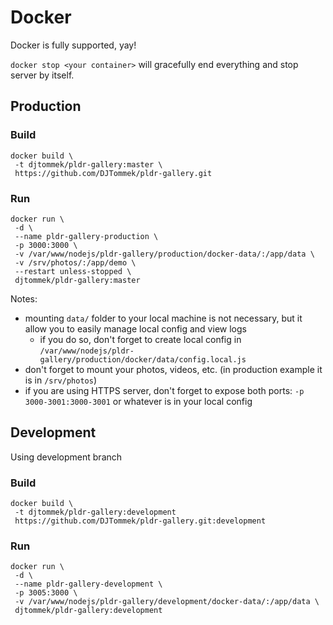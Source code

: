 # Docker
Docker is fully supported, yay!

`docker stop <your container>` will gracefully end everything and stop server by itself.

## Production 
### Build 
```
docker build \
 -t djtommek/pldr-gallery:master \ 
 https://github.com/DJTommek/pldr-gallery.git
```
### Run
```
docker run \
 -d \
 --name pldr-gallery-production \
 -p 3000:3000 \
 -v /var/www/nodejs/pldr-gallery/production/docker-data/:/app/data \
 -v /srv/photos/:/app/demo \
 --restart unless-stopped \
 djtommek/pldr-gallery:master
```
Notes:
- mounting `data/` folder to your local machine is not necessary, but it allow you to easily manage local config and view logs
    - if you do so, don't forget to create local config in `/var/www/nodejs/pldr-gallery/production/docker/data/config.local.js` 
- don't forget to mount your photos, videos, etc. (in production example it is in `/srv/photos`) 
- if you are using HTTPS server, don't forget to expose both ports: `-p 3000-3001:3000-3001` or whatever is in your local config

## Development
Using development branch
### Build 
```
docker build \
 -t djtommek/pldr-gallery:development 
 https://github.com/DJTommek/pldr-gallery.git:development
```
### Run
```
docker run \
 -d \
 --name pldr-gallery-development \
 -p 3005:3000 \
 -v /var/www/nodejs/pldr-gallery/development/docker-data/:/app/data \
 djtommek/pldr-gallery:development
```
